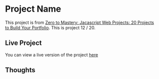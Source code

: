 # Project Name

This project is from [Zero to Mastery: Jacascript Web Projects: 20 Projects to Build Your Portfolio](https://academy.zerotomastery.io/p/javascript-projects).
This is project 12 / 20.

## Live Project

You can view a live version of the project [here]()

## Thoughts
